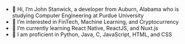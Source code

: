 - 👋 Hi, I’m John Stanwick, a developer from Auburn, Alabama who is studying Computer Engineering at Purdue University
- 👀 I’m interested in FinTech, Machine Learning, and Cryptocurrency
- 🌱 I’m currently learning React Native, ReactJS, and Nuxt.js
- 💞️ I am proficient in Python, Java, C, JavaScript, HTML, and CSS

<!---
jwstanwick/jwstanwick is a ✨ special ✨ repository because its `README.md` (this file) appears on your GitHub profile.
You can click the Preview link to take a look at your changes.
--->
